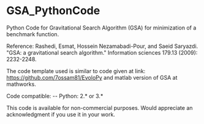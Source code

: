 # GSA_PythonCode
Python Code for Gravitational Search Algorithm (GSA) for minimization of a benchmark function.

Reference: Rashedi, Esmat, Hossein Nezamabadi-Pour, and Saeid Saryazdi. "GSA: a gravitational search algorithm." 
           Information sciences 179.13 (2009): 2232-2248.	

The code template used is similar to code given at link: https://github.com/7ossam81/EvoloPy and matlab version of GSA at mathworks.

Code compatible:
 -- Python: 2.* or 3.*

This code is available for non-commercial purposes. Would appreciate an acknowledgment if you use it in your work.
